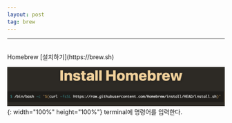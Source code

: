 ```yaml
---
layout: post
tag: brew
---
```

***
<br>
Homebrew [설치하기](https://brew.sh)

![title](/assets/images/brewInstall.png){: width="100%" height="100%"}
terminal에 명령어를 입력한다.


